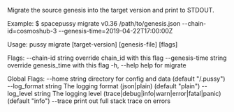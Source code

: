Migrate the source genesis into the target version and print to STDOUT.

Example:
$ spacepussy migrate v0.36 /path/to/genesis.json --chain-id=cosmoshub-3 --genesis-time=2019-04-22T17:00:00Z

Usage:
  pussy migrate [target-version] [genesis-file] [flags]

Flags:
      --chain-id string       override chain_id with this flag
      --genesis-time string   override genesis_time with this flag
  -h, --help                  help for migrate

Global Flags:
      --home string         directory for config and data (default "/.pussy")
      --log_format string   The logging format (json|plain) (default "plain")
      --log_level string    The logging level (trace|debug|info|warn|error|fatal|panic) (default "info")
      --trace               print out full stack trace on errors
